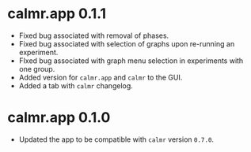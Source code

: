 # calmr.app 0.1.1

* Fixed bug associated with removal of phases.
* Fixed bug associated with selection of graphs upon re-running an experiment.
* FIxed bug associated with graph menu selection in experiments with one group.
* Added version for `calmr.app` and `calmr` to the GUI.
* Added a tab with `calmr` changelog.

# calmr.app 0.1.0

* Updated the app to be compatible with `calmr` version `0.7.0`.
